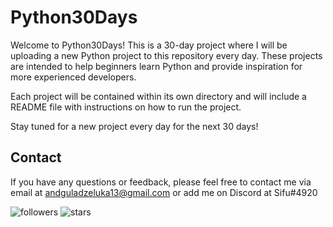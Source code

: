 # Python30Days

Welcome to Python30Days! This is a 30-day project where I will be uploading a new Python project to this repository every day. These projects are intended to help beginners learn Python and provide inspiration for more experienced developers.

Each project will be contained within its own directory and will include a README file with instructions on how to run the project.

Stay tuned for a new project every day for the next 30 days!

## Contact

If you have any questions or feedback, please feel free to contact me via email at andguladzeluka13@gmail.com or add me on Discord  at Sifu#4920

<img alt="followers" title="Follow me on Github" src="https://img.shields.io/github/followers/Hotmansifu?color=236ad3&style=for-the-badge&logo=github&label=Follow"/>
<img src="https://img.shields.io/github/stars/Hotmansifu?label=Stars" alt="stars">
